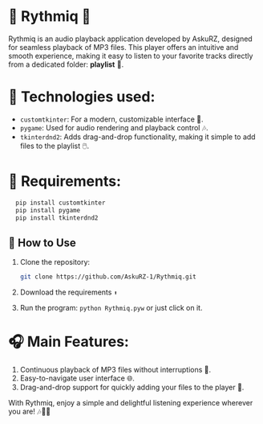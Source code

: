 
# 🎵 **Rythmiq** 🎵

Rythmiq is an audio playback application developed by AskuRZ, designed for seamless playback of MP3 files. 
This player offers an intuitive and smooth experience, making it easy to listen to your favorite tracks directly 
from a dedicated folder: **playlist** 📂.

# 🔧 **Technologies used**:
- `customtkinter`: For a modern, customizable interface 🎨.
- `pygame`: Used for audio rendering and playback control 🎶.
- `tkinterdnd2`: Adds drag-and-drop functionality, making it simple to add files to the playlist 🖱️.

# 📜 **Requirements**:

```markdown
  pip install customtkinter
  pip install pygame
  pip install tkinterdnd2
```

## 📖 How to Use
1. Clone the repository:
   
   ```bash
   git clone https://github.com/AskuRZ-1/Rythmiq.git
   ```
2. Download the requirements `⬆`
3. Run the program: `python Rythmiq.pyw` or just click on it.

# 🎧 **Main Features**:
1. Continuous playback of MP3 files without interruptions 🎼.
2. Easy-to-navigate user interface 🌐.
3. Drag-and-drop support for quickly adding your files to the player 💽.

With Rythmiq, enjoy a simple and delightful listening experience wherever you are! 🎶🕺💃
